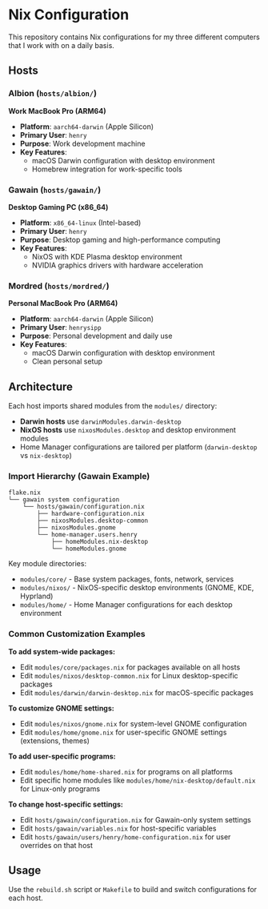 # Nix Configuration

This repository contains Nix configurations for my three different computers that I work with on a daily basis.

## Hosts

### Albion (`hosts/albion/`)
**Work MacBook Pro (ARM64)**
- **Platform**: `aarch64-darwin` (Apple Silicon)
- **Primary User**: `henry`
- **Purpose**: Work development machine
- **Key Features**:
  - macOS Darwin configuration with desktop environment
  - Homebrew integration for work-specific tools

### Gawain (`hosts/gawain/`)
**Desktop Gaming PC (x86_64)**
- **Platform**: `x86_64-linux` (Intel-based)
- **Primary User**: `henry`
- **Purpose**: Desktop gaming and high-performance computing
- **Key Features**:
  - NixOS with KDE Plasma desktop environment
  - NVIDIA graphics drivers with hardware acceleration

### Mordred (`hosts/mordred/`)
**Personal MacBook Pro (ARM64)**
- **Platform**: `aarch64-darwin` (Apple Silicon)
- **Primary User**: `henrysipp`
- **Purpose**: Personal development and daily use
- **Key Features**:
  - macOS Darwin configuration with desktop environment
  - Clean personal setup 

## Architecture

Each host imports shared modules from the `modules/` directory:
- **Darwin hosts** use `darwinModules.darwin-desktop`
- **NixOS hosts** use `nixosModules.desktop` and desktop environment modules
- Home Manager configurations are tailored per platform (`darwin-desktop` vs `nix-desktop`)

### Import Hierarchy (Gawain Example)

```
flake.nix
└── gawain system configuration
    └── hosts/gawain/configuration.nix
        ├── hardware-configuration.nix
        ├── nixosModules.desktop-common
        ├── nixosModules.gnome
        └── home-manager.users.henry
            ├── homeModules.nix-desktop
            └── homeModules.gnome
```

Key module directories:
- `modules/core/` - Base system packages, fonts, network, services
- `modules/nixos/` - NixOS-specific desktop environments (GNOME, KDE, Hyprland)
- `modules/home/` - Home Manager configurations for each desktop environment

### Common Customization Examples

**To add system-wide packages:**
- Edit `modules/core/packages.nix` for packages available on all hosts
- Edit `modules/nixos/desktop-common.nix` for Linux desktop-specific packages
- Edit `modules/darwin/darwin-desktop.nix` for macOS-specific packages

**To customize GNOME settings:**
- Edit `modules/nixos/gnome.nix` for system-level GNOME configuration
- Edit `modules/home/gnome.nix` for user-specific GNOME settings (extensions, themes)

**To add user-specific programs:**
- Edit `modules/home/home-shared.nix` for programs on all platforms
- Edit specific home modules like `modules/home/nix-desktop/default.nix` for Linux-only programs

**To change host-specific settings:**
- Edit `hosts/gawain/configuration.nix` for Gawain-only system settings
- Edit `hosts/gawain/variables.nix` for host-specific variables
- Edit `hosts/gawain/users/henry/home-configuration.nix` for user overrides on that host

## Usage

Use the `rebuild.sh` script or `Makefile` to build and switch configurations for each host.
